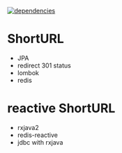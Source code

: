 [![dependencies](https://img.shields.io/badge/springboot-2.1.3-blue.svg)]()



# ShortURL

- JPA
- redirect 301 status
- lombok
- redis


# reactive ShortURL

- rxjava2
- redis-reactive
- jdbc with rxjava